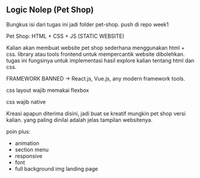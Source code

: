 ## Logic Nolep (Pet Shop)

Bungkus isi dari tugas ini jadi folder pet-shop. push di repo week1

Pet Shop: HTML + CSS + JS (STATIC WEBSITE)

Kalian akan membuat website pet shop sederhana menggunakan html + css. library atau tools frontend untuk mempercantik website dibolehkan. tugas ini fungsinya untuk implementasi hasil explore kalian tentang html dan css.

FRAMEWORK BANNED -> React.js, Vue.js, any modern framework tools.

css layout wajib memakai flexbox

css wajib native

Kreasi apapun diterima disini, jadi buat se kreatif mungkin pet shop versi kalian. yang paling dinilai adalah jelas tampilan websitenya.

poin plus:
- animation
- section menu
- responsive
- font
- full background img landing page
